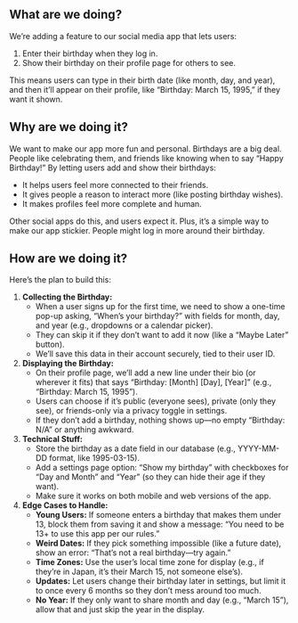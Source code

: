 
## What are we doing?

We’re adding a feature to our social media app that lets users:

1. Enter their birthday when they log in.
2. Show their birthday on their profile page for others to see.

This means users can type in their birth date (like month, day, and year), and then it’ll appear on their profile, like “Birthday: March 15, 1995,” if they want it shown.

## Why are we doing it?

We want to make our app more fun and personal. Birthdays are a big deal. People like celebrating them, and friends like knowing when to say “Happy Birthday!” By letting users add and show their birthdays:

- It helps users feel more connected to their friends.
- It gives people a reason to interact more (like posting birthday wishes).
- It makes profiles feel more complete and human.

Other social apps do this, and users expect it. Plus, it’s a simple way to make our app stickier. People might log in more around their birthday.

## How are we doing it?

Here’s the plan to build this:

1. **Collecting the Birthday:**
    - When a user signs up for the first time, we need to show a one-time pop-up asking, “When’s your birthday?” with fields for month, day, and year (e.g., dropdowns or a calendar picker).
    - They can skip it if they don’t want to add it now (like a “Maybe Later” button).
    - We’ll save this data in their account securely, tied to their user ID.
2. **Displaying the Birthday:**
    - On their profile page, we’ll add a new line under their bio (or wherever it fits) that says “Birthday: [Month] [Day], [Year]” (e.g., “Birthday: March 15, 1995”).
    - Users can choose if it’s public (everyone sees), private (only they see), or friends-only via a privacy toggle in settings.
    - If they don’t add a birthday, nothing shows up—no empty “Birthday: N/A” or anything awkward.
3. **Technical Stuff:**
    - Store the birthday as a date field in our database (e.g., YYYY-MM-DD format, like 1995-03-15).
    - Add a settings page option: “Show my birthday” with checkboxes for “Day and Month” and “Year” (so they can hide their age if they want).
    - Make sure it works on both mobile and web versions of the app.
4. **Edge Cases to Handle:**
    - **Young Users:** If someone enters a birthday that makes them under 13, block them from saving it and show a message: “You need to be 13+ to use this app per our rules.”
    - **Weird Dates:** If they pick something impossible (like a future date), show an error: “That’s not a real birthday—try again.”
    - **Time Zones:** Use the user’s local time zone for display (e.g., if they’re in Japan, it’s their March 15, not someone else’s).
    - **Updates:** Let users change their birthday later in settings, but limit it to once every 6 months so they don’t mess around too much.
    - **No Year:** If they only want to share month and day (e.g., “March 15”), allow that and just skip the year in the display.